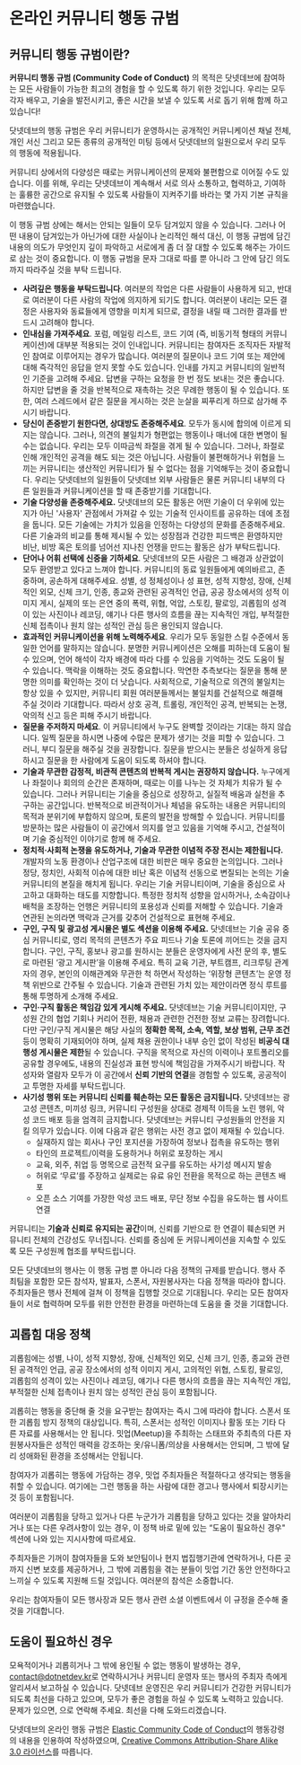 # 온라인 커뮤니티 행동 규범

## 커뮤니티 행동 규범이란?

**커뮤니티 행동 규범 (Community Code of Conduct)** 의 목적은 닷넷데브에 참여하는 모든 사람들이 가능한 최고의 경험을 할 수 있도록 하기 위한 것입니다. 우리는 모두 각자 배우고, 기술을 발전시키고, 좋은 시간을 보낼 수 있도록 서로 돕기 위해 함께 하고 있습니다!

닷넷데브의 행동 규범은 우리 커뮤니티가 운영하시는 공개적인 커뮤니케이션 채널 전체, 개인 서신 그리고 모든 종류의 공개적인 미팅 등에서 닷넷데브의 일원으로서 우리 모두의 행동에 적용됩니다.

커뮤니티 상에서의 다양성은 때로는 커뮤니케이션의 문제와 불편함으로 이어질 수도 있습니다. 이를 위해, 우리는 닷넷데브이 계속해서 서로 의사 소통하고, 협력하고, 기여하는 훌륭한 공간으로 유지될 수 있도록 사람들이 지켜주기를 바라는 몇 가지 기본 규칙을 마련했습니다.

이 행동 규범 상에는 해서는 안되는 일들이 모두 담겨있지 않을 수 있습니다. 그러나 어떤 내용이 담겨있는가 아닌가에 대한 사실이나 논리적인 해석 대신, 이 행동 규범에 담긴 내용의 의도가 무엇인지 깊이 파악하고 서로에게 좀 더 잘 대할 수 있도록 해주는 가이드로 삼는 것이 중요합니다. 이 행동 규범을 문자 그대로 따를 뿐 아니라 그 안에 담긴 의도까지 따라주실 것을 부탁 드립니다.

- **사려깊은 행동을 부탁드립니다**. 여러분의 작업은 다른 사람들이 사용하게 되고, 반대로 여러분이 다른 사람의 작업에 의지하게 되기도 합니다. 여러분이 내리는 모든 결정은 사용자와 동료들에게 영향을 미치게 되므로, 결정을 내릴 때 그러한 결과를 반드시 고려해야 합니다.
- **인내심을 가져주세요**. 포럼, 메일링 리스트, 코드 기여 (즉, 비동기적 형태의 커뮤니케이션)에 대부분 적용되는 것이 인내입니다. 커뮤니티는 참여자든 조직자든 자발적인 참여로 이루어지는 경우가 많습니다. 여러분의 질문이나 코드 기여 또는 제안에 대해 즉각적인 응답을 얻지 못할 수도 있습니다. 인내를 가지고 커뮤니티의 일반적인 기준을 고려해 주세요. 답변을 구하는 요청을 한 번 정도 보내는 것은 좋습니다. 하지만 답변을 줄 것을 반복적으로 재촉하는 것은 무례한 행동이 될 수 있습니다. 또한, 여러 스레드에서 같은 질문을 게시하는 것은 눈살을 찌푸리게 하므로 삼가해 주시기 바랍니다.
- **당신이 존중받기 원한다면, 상대방도 존중해주세요**. 모두가 동시에 합의에 이르게 되지는 않습니다. 그러나, 의견의 불일치가 형편없는 행동이나 매너에 대한 변명이 될 수는 없습니다. 우리는 모두 이따금씩 좌절을 겪게 될 수 있습니다. 그러나, 좌절로 인해 개인적인 공격을 해도 되는 것은 아닙니다. 사람들이 불편해하거나 위협을 느끼는 커뮤니티는 생산적인 커뮤니티가 될 수 없다는 점을 기억해두는 것이 중요합니다. 우리는 닷넷데브의 일원들이 닷넷데브 외부 사람들은 물론 커뮤니티 내부의 다른 일원들과 커뮤니케이션을 할 때 존중받기를 기대합니다.
- **기술 다양성을 존중해주세요.** 닷넷데브의 모든 활동은 어떤 기술이 더 우위에 있는지가 아닌 '사용자' 관점에서 가져갈 수 있는 기술적 인사이트를 공유하는 데에 초점을 둡니다. 모든 기술에는 가치가 있음을 인정하는 다양성의 문화를 존중해주세요. 다른 기술과의 비교를 통해 제시될 수 있는 성장점과 건강한 피드백은 환영하지만 비난, 비방 혹은 토의를 넘어선 지나친 언쟁을 만드는 활동은 삼가 부탁드립니다.
- **단어나 어휘 선택에 신중을 기하세요**. 닷넷데브의 모든 사람은 그 배경과 상관없이 모두 환영받고 있다고 느껴야 합니다. 커뮤니티의 동료 일원들에게 예의바르고, 존중하며, 공손하게 대해주세요. 성별, 성 정체성이나 성 표현, 성적 지향성, 장애, 신체적인 외모, 신체 크기, 인종, 종교와 관련된 공격적인 언급, 공공 장소에서의 성적 이미지 게시, 실제의 또는 은연 중의 폭력, 위협, 억압, 스토킹, 팔로잉, 괴롭힘의 성격이 있는 사진이나 레코딩, 얘기나 다른 행사의 흐름을 끊는 지속적인 개입, 부적절한 신체 접촉이나 원치 않는 성적인 관심 등은 용인되지 않습니다.
- **효과적인 커뮤니케이션을 위해 노력해주세요**. 우리가 모두 동일한 스킬 수준에서 동일한 언어를 말하지는 않습니다. 분명한 커뮤니케이션은 오해를 피하는데 도움이 될 수 있으며, 언어 해석이 각자 배경에 따라 다를 수 있음을 기억하는 것도 도움이 될 수 있습니다. 맥락을 이해하는 것도 중요합니다. 막연한 추측보다는 질문을 통해 분명한 의미를 확인하는 것이 더 낫습니다. 사회적으로, 기술적으로 의견의 불일치는 항상 있을 수 있지만, 커뮤니티 회원 여러분들께서는 불일치를 건설적으로 해결해 주실 것이라 기대합니다. 따라서 상호 공격, 트롤링, 개인적인 공격, 반복되는 논쟁, 악의적 신고 등은 피해 주시기 바랍니다.
- **질문을 주저하지 마세요**. 이 커뮤니티에서 누구도 완벽할 것이라는 기대는 하지 않습니다. 일찍 질문을 하시면 나중에 수많은 문제가 생기는 것을 피할 수 있습니다. 그러니, 부디 질문을 해주실 것을 권장합니다. 질문을 받으시는 분들은 성실하게 응답하시고 질문을 한 사람에게 도움이 되도록 하셔야 합니다.
- **기술과 무관한 감정적, 비관적 콘텐츠의 반복적 게시는 권장하지 않습니다.** 누구에게나 좌절이나 회의의 순간은 존재하며, 때로는 이를 나누는 것 자체가 치유가 될 수 있습니다. 그러나 커뮤니티는 기술을 중심으로 성장하고, 실질적 배움과 실천을 추구하는 공간입니다. 반복적으로 비관적이거나 체념을 유도하는 내용은 커뮤니티의 목적과 분위기에 부합하지 않으며, 토론의 발전을 방해할 수 있습니다. 커뮤니티를 방문하는 많은 사람들이 이 공간에서 의지를 얻고 있음을 기억해 주시고, 건설적이며 기술 중심적인 이야기로 함께 해 주세요.
- **정치적·사회적 논쟁을 유도하거나, 기술과 무관한 이념적 주장 전시는 제한됩니다.** 개발자의 노동 환경이나 산업구조에 대한 비판은 매우 중요한 논의입니다. 그러나 정당, 정치인, 사회적 이슈에 대한 비난 혹은 이념적 선동으로 변질되는 논의는 기술 커뮤니티의 본질을 해치게 됩니다. 우리는 기술 커뮤니티이며, 기술을 중심으로 사고하고 대화하는 태도를 지향합니다. 특정한 정치적 성향을 암시하거나, 소속감이나 배척을 조장하는 언행은 커뮤니티의 포용성과 신뢰를 저해할 수 있습니다. 기술과 연관된 논의라면 맥락과 근거를 갖추어 건설적으로 표현해 주세요.
- **구인, 구직 및 광고성 게시물은 별도 섹션을 이용해 주세요.** 닷넷데브는 기술 공유 중심 커뮤니티로, 영리 목적의 콘텐츠가 주요 피드나 기술 토론에 끼어드는 것을 금지합니다. 구인, 구직, 홍보나 광고를 원하시는 분들은 운영자에게 사전 문의 후, 별도로 마련된 ‘광고 게시판’을 이용해 주세요. 특히 교육 기관, 부트캠프, 리크루팅 관계자의 경우, 본인의 이해관계와 무관한 척 하면서 작성하는 ‘위장형 콘텐츠’는 운영 정책 위반으로 간주될 수 있습니다. 기술과 관련된 가치 있는 제안이라면 정식 루트를 통해 투명하게 소개해 주세요.
- **구인·구직 활동은 책임감 있게 게시해 주세요.** 닷넷데브는 기술 커뮤니티이지만, 구성원 간의 협업 기회나 커리어 전환, 채용과 관련한 건전한 정보 교류는 장려합니다. 다만 구인/구직 게시물은 해당 사실의 **정확한 목적, 소속, 역할, 보상 범위, 근무 조건** 등이 명확히 기재되어야 하며, 실제 채용 권한이나 내부 승인 없이 작성된 **비공식 대행성 게시물은 제한**될 수 있습니다. 구직을 목적으로 자신의 이력이나 포트폴리오를 공유할 경우에도, 내용의 진실성과 표현 방식에 책임감을 가져주시기 바랍니다. 작성자와 열람자 모두가 이 공간에서 **신뢰 기반의 연결**을 경험할 수 있도록, 공공적이고 투명한 자세를 부탁드립니다.
- **사기성 행위 또는 커뮤니티 신뢰를 훼손하는 모든 활동은 금지됩니다.** 닷넷데브는 광고성 콘텐츠, 미끼성 링크, 커뮤니티 구성원을 상대로 경제적 이득을 노린 행위, 악성 코드 배포 등을 엄격히 금지합니다. 닷넷데브는 커뮤니티 구성원들의 안전을 지킬 의무가 있습니다. 이에 다음과 같은 행위는 사전 경고 없이 제재될 수 있습니다.
  - 실재하지 않는 회사나 구인 포지션을 가장하여 정보나 접촉을 유도하는 행위
  - 타인의 프로젝트/이력을 도용하거나 허위로 포장하는 게시
  - 교육, 외주, 취업 등 명목으로 금전적 요구를 유도하는 사기성 메시지 발송
  - 허위로 ‘무료’를 주장하고 실제로는 유료 유인 전환을 목적으로 하는 콘텐츠 배포
  - 오픈 소스 기여를 가장한 악성 코드 배포, 무단 정보 수집을 유도하는 웹 사이트 연결

커뮤니티는 **기술과 신뢰로 유지되는 공간**이며, 신뢰를 기반으로 한 연결이 훼손되면 커뮤니티 전체의 건강성도 무너집니다. 신뢰를 중심에 둔 커뮤니케이션을 지속할 수 있도록 모든 구성원께 협조를 부탁드립니다.

모든 닷넷데브의 행사는 이 행동 규범 뿐 아니라 다음 정책의 규제를 받습니다. 행사 주최팀을 포함한 모든 참석자, 발표자, 스폰서, 자원봉사자는 다음 정책을 따라야 합니다. 주최자들은 행사 전체에 걸쳐 이 정책을 집행할 것으로 기대됩니다. 우리는 모든 참여자들이 서로 협력하며 모두를 위한 안전한 환경을 마련하는데 도움을 줄 것을 기대합니다.

## 괴롭힘 대응 정책

괴롭힘에는 성별, 나이, 성적 지향성, 장애, 신체적인 외모, 신체 크기, 인종, 종교와 관련된 공격적인 언급, 공공 장소에서의 성적 이미지 게시, 고의적인 위협, 스토킹, 팔로잉, 괴롭힘의 성격이 있는 사진이나 레코딩, 얘기나 다른 행사의 흐름을 끊는 지속적인 개입, 부적절한 신체 접촉이나 원치 않는 성적인 관심 등이 포함됩니다.

괴롭히는 행동을 중단해 줄 것을 요구받는 참여자는 즉시 그에 따라야 합니다. 스폰서 또한 괴롭힘 방지 정책의 대상입니다. 특히, 스폰서는 성적인 이미지나 활동 또는 기타 다른 자료를 사용해서는 안 됩니다. 밋업(Meetup)을 주최하는 스태프와 주최측의 다른 자원봉사자들은 성적인 매력을 강조하는 옷/유니폼/의상을 사용해서는 안되며, 그 밖에 달리 성애화된 환경을 조성해서는 안됩니다.

참여자가 괴롭히는 행동에 가담하는 경우, 밋업 주최자들은 적절하다고 생각되는 행동을 취할 수 있습니다. 여기에는 그런 행동을 하는 사람에 대한 경고나 행사에서 퇴장시키는 것 등이 포함됩니다.

여러분이 괴롭힘을 당하고 있거나 다른 누군가가 괴롭힘을 당하고 있다는 것을 알아차리거나 또는 다른 우려사항이 있는 경우, 이 정책 바로 밑에 있는 “도움이 필요하신 경우" 섹션에 나와 있는 지시사항에 따르세요.

주최자들은 기꺼이 참여자들을 도와 보안팀이나 현지 법집행기관에 연락하거나, 다른 곳까지 신변 보호를 제공하거나, 그 밖에 괴롭힘을 겪는 분들이 밋업 기간 동안 안전하다고 느끼실 수 있도록 지원해 드릴 것입니다. 여러분의 참석은 소중합니다.

우리는 참여자들이 모든 행사장과 모든 행사 관련 소셜 이벤트에서 이 규정을 준수해 줄 것을 기대합니다.

## **도움이 필요하신 경우**

모욕적이거나 괴롭히거나 그 밖에 용인될 수 없는 행동이 발생하는 경우, [contact@dotnetdev.kr](mailto:contact@dotnetdev.kr)로 연락하시거나 커뮤니티 운영자 또는 행사의 주최자 측에게 알리셔서 보고하실 수 있습니다. 닷넷데브 운영진은 우리 커뮤니티가 건강한 커뮤니티가 되도록 최선을 다하고 있으며, 모두가 좋은 경험을 하실 수 있도록 노력하고 있습니다. 문제가 있으면, 으로 연락해 주세요. 최선을 다해 도와드리겠습니다.

닷넷데브의 온라인 행동 규범은 [Elastic Community Code of Conduct](https://www.elastic.co/kr/community/codeofconduct)의 행동강령의 내용을 인용하여 작성하였으며, [Creative Commons Attribution-Share Alike 3.0 라이선스](https://creativecommons.org/licenses/by-sa/3.0/deed.ko)를 따릅니다.
